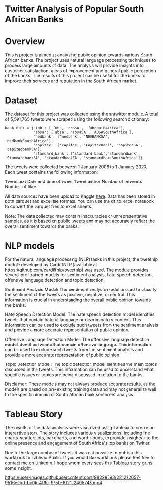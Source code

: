 # Twitter Analysis of Popular South African Banks
# Overview
This is project is aimed at analyzing public opinion towards various South African banks. The project uses natural language processing techniques to process large amounts of data. The analysis will provide insights into customer satisfaction, areas of improvement and general public perception of the banks. The results of this project can be useful for the banks to improve their services and reputation in the South African market.
# Dataset
The dataset for this project was collected using the sntwitter module. A total of 5,591,765 tweets were scraped using the following search dictionary:

```
bank_dict = {'fnb': ['fnb', 'FNBSA', 'fnbSouthAfrica'],
             'absa': ['absa', 'absaSA', 'ABSASouthAfrica'],
             'nedbank': ['nedbank', 'NEDBANKSA', 'nedbankSouthAfrica'],
             'capitec': ['capitec', 'CapitecBank', 'capitecSA', 'capitecbankSA'],
             'standard_bank': ['standard bank','standardbank', 'StandardbankSA', 'standardbankZA', 'standardbankSouthAfrica']}
```
The tweets were collected between 1 January 2006 to 1 January 2023. Each tweet contains the following information:

Tweet text
Date and time of tweet
Tweet author
Number of retweets
Number of likes

All data sources have been upload to Kaggle [here](https://www.kaggle.com/datasets/nicholasblomerus/twitter-analysis-of-popular-south-african-banks). Data has been stored in both parquet and excel file formats. You can use the df_to_excel notebook to convert the parquet files to excel sheets.

Note: The data collected may contain inaccuracies or unrepresentative samples, as it is based on public tweets and may not accurately reflect the overall sentiment towards the banks.
# NLP models
For the natural language processing (NLP) tasks in this project, the tweetnlp module developed by CardiffNLP (available at https://github.com/cardiffnlp/tweetnlp) was used. The module provides several pre-trained models for sentiment analysis, hate speech detection, offensive language detection and topic detection.

Sentiment Analysis Model:
The sentiment analysis model is used to classify the sentiment of the tweets as positive, negative, or neutral. This information is crucial in understanding the overall public opinion towards the banks.

Hate Speech Detection Model:
The hate speech detection model identifies tweets that contain hateful language or discriminatory content. This information can be used to exclude such tweets from the sentiment analysis and provide a more accurate representation of public opinion.

Offensive Language Detection Model:
The offensive language detection model identifies tweets that contain offensive language. This information can be used to exclude such tweets from the sentiment analysis and provide a more accurate representation of public opinion.

Topic Detection Model:
The topic detection model identifies the main topics discussed in the tweets. This information can be used to understand what specific issues or topics are being discussed in relation to the banks.

Disclaimer: These models may not always produce accurate results, as the models are based on pre-existing training data and may not generalize well to the specific domain of South African bank sentiment analysis.

# Tableau Story
The results of the data analysis were visualized using Tableau to create an interactive story. The story includes various visualizations, including line charts, scatterplots, bar charts, and word clouds, to provide insights into the online presence and engagement of South Africa's top banks on Twitter.

Due to the large number of tweets it was not possilbe to publish this workbook to Tableau Public. If you would like workbook please feel free to contact me on LinkedIn. I hope whom every sees this Tableau story gains some insight.

https://user-images.githubusercontent.com/98228593/221222657-9516e0bd-bc0b-4f6c-9750-6121c2405748.mp4

